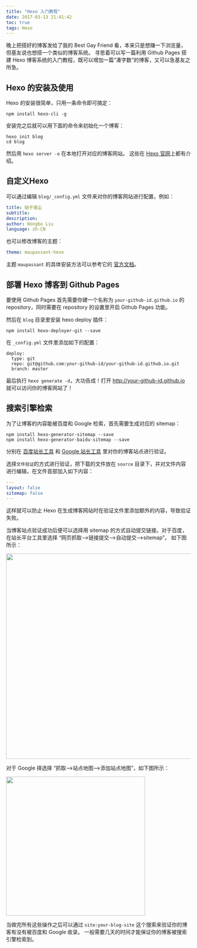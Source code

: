 ```yaml
---
title: "Hexo 入门教程"
date: 2017-03-13 21:41:42
toc: true
tags: Hexo
---
```


晚上把搭好的博客发给了我的 Best Gay Friend 看，本来只是想赚一下浏览量，但基友说也想搭一个类似的博客系统。
寻思着可以写一篇利用 Github Pages 搭建 Hexo 博客系统的入门教程，既可以增加一篇“凑字数”的博客，又可以急基友之所急。

<!--more-->

## Hexo 的安装及使用

Hexo 的安装很简单，只用一条命令即可搞定：

```shell
npm install hexo-cli -g
```

安装完之后就可以用下面的命令来初始化一个博客：

```shell
hexo init blog
cd blog
```

然后用 `hexo server -o` 在本地打开对应的博客网站。
这些在 [Hexo 官网](https://github.com/hexojs/hexo#quick-start)上都有介绍。 

## 自定义Hexo

可以通过编辑 `blog/_config.yml` 文件来对你的博客网站进行配置，例如：

```yaml
title: 始于珞尘
subtitle:
description:
author: Hongbo Liu
language: zh-CN
```

也可以修改博客的主题：

```yaml
theme: maupassant-hexo
```

主题 `maupassant` 的具体安装方法可以参考它的 [ 官方文档](https://github.com/tufu9441/maupassant-hexo )。

## 部署 Hexo 博客到 Github Pages

要使用 Github Pages 首先需要你建一个名称为 `your-github-id.github.io` 的 repository，同时需要在 repository 的设置里开启 Github Pages 功能。

然后在 `blog` 目录里安装 hexo deploy 插件：

```shell
npm install hexo-deployer-git --save
```

在 `_config.yml` 文件里添加如下的配置：

```
deploy:
  type: git
  repo: git@github.com:your-github-id/your-github-id.github.io.git
  branch: master
```

最后执行 `hexo generate -d`，大功告成！打开 http://your-github-id.github.io 就可以访问你的博客网站了！

## 搜索引擎检索

为了让博客的内容能被百度和 Google 检索，首先需要生成对应的 sitemap：

```shell
npm install hexo-generator-sitemap --save
npm install hexo-generator-baidu-sitemap --save
```

分别在 [百度站长工具](http://zhanzhang.baidu.com/site/index) 和 [Google 站长工具](https://www.google.com/webmasters/tools/home?hl=zh-CN)
里对你的博客站点进行验证。

选择`文件验证`的方式进行验证，把下载的文件放在 `source` 目录下，并对文件内容进行编辑，在文件首部加入如下内容：

```yaml
---
layout: false
sitemap: false
---
```

这样就可以防止 Hexo 在生成博客网站时在验证文件里添加额外的内容，导致验证失败。

当博客站点验证成功后便可以选择用 sitemap 的方式自动提交链接。对于百度，在站长平台工具里选择 “网页抓取-->链接提交-->自动提交-->sitemap”，
如下图所示：

<img src="http://on2hdrotz.bkt.clouddn.com/blog/1489936271715.png" width="560"/>

对于 Google 择选择 “抓取-->站点地图-->添加站点地图”，如下图所示：

<img src="http://on2hdrotz.bkt.clouddn.com/blog/1489936644191.png" width="379"/>

当做完所有这些操作之后可以通过 `site:your-blog-site` 这个搜索来验证你的博客有没有被百度和 Google 收录。
一般需要几天的时间才能保证你的博客被搜索引擎检索到。

